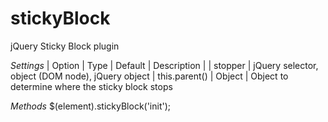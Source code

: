 # stickyBlock
jQuery Sticky Block plugin

*Settings*
| Option | Type | Default | Description |
| stopper | jQuery selector, object (DOM node), jQuery object | this.parent() | Object  | 
Object to determine where the sticky block stops



*Methods*
$(element).stickyBlock('init');
